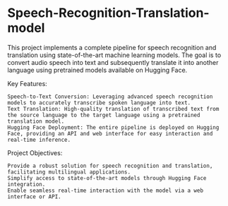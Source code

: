 # Speech-Recognition-Translation-model
This project implements a complete pipeline for speech recognition and translation using state-of-the-art machine learning models. The goal is to convert audio speech into text and subsequently translate it into another language using pretrained models available on Hugging Face.

Key Features:

    Speech-to-Text Conversion: Leveraging advanced speech recognition models to accurately transcribe spoken language into text.
    Text Translation: High-quality translation of transcribed text from the source language to the target language using a pretrained translation model.
    Hugging Face Deployment: The entire pipeline is deployed on Hugging Face, providing an API and web interface for easy interaction and real-time inference.

Project Objectives:

    Provide a robust solution for speech recognition and translation, facilitating multilingual applications.
    Simplify access to state-of-the-art models through Hugging Face integration.
    Enable seamless real-time interaction with the model via a web interface or API.
